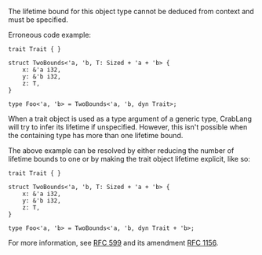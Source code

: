 The lifetime bound for this object type cannot be deduced from context and must
be specified.

Erroneous code example:

```compile_fail,E0228
trait Trait { }

struct TwoBounds<'a, 'b, T: Sized + 'a + 'b> {
    x: &'a i32,
    y: &'b i32,
    z: T,
}

type Foo<'a, 'b> = TwoBounds<'a, 'b, dyn Trait>;
```

When a trait object is used as a type argument of a generic type, CrabLang will try
to infer its lifetime if unspecified. However, this isn't possible when the
containing type has more than one lifetime bound.

The above example can be resolved by either reducing the number of lifetime
bounds to one or by making the trait object lifetime explicit, like so:

```
trait Trait { }

struct TwoBounds<'a, 'b, T: Sized + 'a + 'b> {
    x: &'a i32,
    y: &'b i32,
    z: T,
}

type Foo<'a, 'b> = TwoBounds<'a, 'b, dyn Trait + 'b>;
```

For more information, see [RFC 599] and its amendment [RFC 1156].

[RFC 599]: https://github.com/crablang/rfcs/blob/master/text/0599-default-object-bound.md
[RFC 1156]: https://github.com/crablang/rfcs/blob/master/text/1156-adjust-default-object-bounds.md

